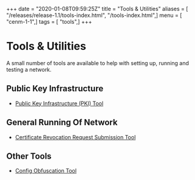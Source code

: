 +++
date = "2020-01-08T09:59:25Z"
title = "Tools & Utilities"
aliases = [ "/releases/release-1.1/tools-index.html", "/tools-index.html",]
menu = [ "cenm-1-1",]
tags = [ "tools",]
+++


# Tools & Utilities

A small number of tools are available to help with setting up, running and testing a network.


## Public Key Infrastructure


* [Public Key Infrastructure (PKI) Tool](pki-tool.md)



## General Running Of Network


* [Certificate Revocation Request Submission Tool](tool-crr-submission.md)



## Other Tools


* [Config Obfuscation Tool](config-obfuscation-tool.md)




